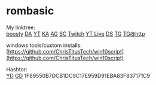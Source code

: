 # rombasic

My linktree:  
[boosty](https://www.boosty.to/arleenlasleur)
[DA](https://www.deviantart.com/arleenconroy)
[YT](https://www.youtube.com/channel/UCeADT00Qq2Trvdd2MLlQY6A)
[KA](https://krita-artists.org/u/arleen_lasleur)
[AG](https://community.alexgyver.ru/threads/ultrazvukovoj-komandnyj-interfejs-dlja-pk.6067/)
[SC](https://soundcloud.com/arleenlasleur)
[Twitch](https://www.twitch.tv/arleenlasleur)
[YT Live](https://www.youtube.com/channel/UCUtkG45t9PhifJjnzuKnLCg)
[DS](https://discord.gg/D9xdx2hfyR)
[TG](https://t.me/arleentg)
[TG@http](http://city416.ru/arleen)
  
windows tools/custom installs:  
[https://github.com/ChrisTitusTech/win10script](https://github.com/ChrisTitusTech/win10script)

Hashtor:  
[YD](https://disk.yandex.ru/d/EPd4aUMWzv2aSQ) [GD](https://drive.google.com/drive/folders/1-1fkJQ03H5La_evWuG1D-uKpt1OnY6dI) 1F89550B7DCB1DC9C17E959D91EBA83F837171C9  
